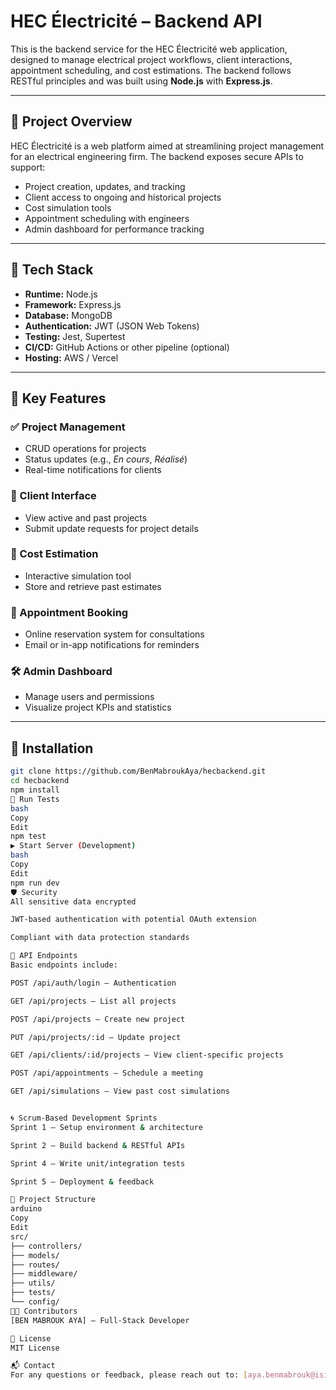 # HEC Électricité – Backend API

This is the backend service for the HEC Électricité web application, designed to manage electrical project workflows, client interactions, appointment scheduling, and cost estimations. The backend follows RESTful principles and was built using **Node.js** with **Express.js**.

---

## 📌 Project Overview

HEC Électricité is a web platform aimed at streamlining project management for an electrical engineering firm. The backend exposes secure APIs to support:

- Project creation, updates, and tracking
- Client access to ongoing and historical projects
- Cost simulation tools
- Appointment scheduling with engineers
- Admin dashboard for performance tracking

---

## 🚀 Tech Stack

- **Runtime:** Node.js
- **Framework:** Express.js
- **Database:** MongoDB
- **Authentication:** JWT (JSON Web Tokens)
- **Testing:** Jest, Supertest
- **CI/CD:** GitHub Actions or other pipeline (optional)
- **Hosting:** AWS / Vercel

---

## 🔐 Key Features

### ✅ Project Management
- CRUD operations for projects
- Status updates (e.g., *En cours*, *Réalisé*)
- Real-time notifications for clients

### 👤 Client Interface
- View active and past projects
- Submit update requests for project details

### 💸 Cost Estimation
- Interactive simulation tool
- Store and retrieve past estimates

### 📅 Appointment Booking
- Online reservation system for consultations
- Email or in-app notifications for reminders

### 🛠 Admin Dashboard
- Manage users and permissions
- Visualize project KPIs and statistics

---

## 🔧 Installation

```bash
git clone https://github.com/BenMabroukAya/hecbackend.git
cd hecbackend
npm install
🧪 Run Tests
bash
Copy
Edit
npm test
▶️ Start Server (Development)
bash
Copy
Edit
npm run dev
🛡️ Security
All sensitive data encrypted

JWT-based authentication with potential OAuth extension

Compliant with data protection standards

🧩 API Endpoints
Basic endpoints include:

POST /api/auth/login – Authentication

GET /api/projects – List all projects

POST /api/projects – Create new project

PUT /api/projects/:id – Update project

GET /api/clients/:id/projects – View client-specific projects

POST /api/appointments – Schedule a meeting

GET /api/simulations – View past cost simulations


🌀 Scrum-Based Development Sprints
Sprint 1 – Setup environment & architecture

Sprint 2 – Build backend & RESTful APIs

Sprint 4 – Write unit/integration tests

Sprint 5 – Deployment & feedback

📂 Project Structure
arduino
Copy
Edit
src/
├── controllers/
├── models/
├── routes/
├── middleware/
├── utils/
├── tests/
└── config/
🧑‍💻 Contributors
[BEN MABROUK AYA] – Full-Stack Developer

📄 License
MIT License

📬 Contact
For any questions or feedback, please reach out to: [aya.benmabrouk@isimg.tn]
